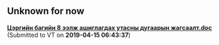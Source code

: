 ## Unknown for now
[**Цэргийн багийн 8 ээлж ашиглагдах утасны дугаарын жагсаалт.doc**](./1e78ebbfb5fd1ee66f44030d52f80806d184e6daa00dd7aaa1a30b53c629912d.md) (Submitted to VT on 	**2019-04-15 06:43:37**)

